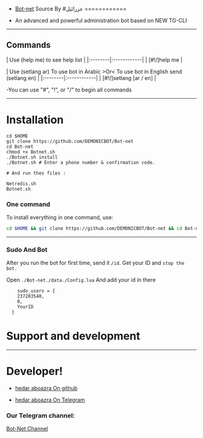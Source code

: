  - [Bot-net](https://telegram.me/Mostank_GT) Source By #عزرائيل
============

  - An advanced and powerful administration bot based on NEW TG-CLI


-----------------

## Commands

| Use (help me) to see help list |
|:--------|:------------|
| [#!/]help me |

| Use (setlang ar) To use bot in Arabic >Or< To use bot in English send (setlang en) |
|:--------|:------------|
| [#!/]setlang [ar / en] | 

-You can use "#", "!", or "/" to begin all commands


* * *

# Installation

`````
cd $HOME
git clone https://github.com/DEMONICBOT/Bot-net
cd Bot-net
chmod +x Botnet.sh
./Botnet.sh install
./Botnet.sh # Enter a phone number & confirmation code.

# And run thes files :

Netredis.sh
Botnet.sh
``````
### One command
To install everything in one command, use:

```sh
cd $HOME && git clone https://github.com/DEMONICBOT/Bot-net && cd Bot-net && chmod +x Botnet.sh && ./Botnet.sh install && ./Botnet.sh
```

* * *

### Sudo And Bot

After you run the bot for first time, send it `/id`. Get your ID and `stop the bot.`

Open `./Bot-net./data./Config.lua` And add your id in there
```
    sudo_users = {
    237203540,
    0,
    YourID
  }
```

# Support and development


* * *

# Developer!


- [hedar aboazra On github](https://github.com/Mostank_GT) 

- [hedar aboazra On Telegram](https://telegram.me/Mostank_GT)


### Our Telegram channel:

[Bot-Net Channel](https://telegram.me/Ol56lO_dev)

